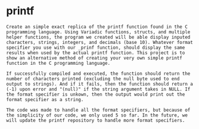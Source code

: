 # printf

	Create an simple exact replica of the printf function found in the C programming language. Using Variadic functions, structs, and multiple helper functions, the program we created will be able display inputed characters, strings, integers, and decimals (base 10). Whatever format specifier you use with our _prinf function, should display the same results when used by the actual printf function. This project is to show an alternative method of creating your very own simple printf function in the C programming language.

	If successfully compiled and executed, the function should return the number of characters printed (excluding the null byte used to end output to strings). And if it fails, then the function should return a (-1) upon error and "(null)" if the string argument takes in NULL. If the format specifier is unkown, then the output would print out the format specifier as a string.

	The code was made to handle all the format specifiers, but because of the simplicity of our code, we only used 5 so far. In the future, we will update the printf repository to handle more format specifiers.
